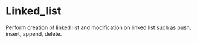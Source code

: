 # Linked_list
Perform creation of linked list and modification on linked list such as push, insert, append, delete.
